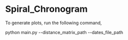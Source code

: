# Spiral_Chronogram

To generate plots, run the following command,

python main.py --distance_matrix_path <path> --dates_file_path  <path>
